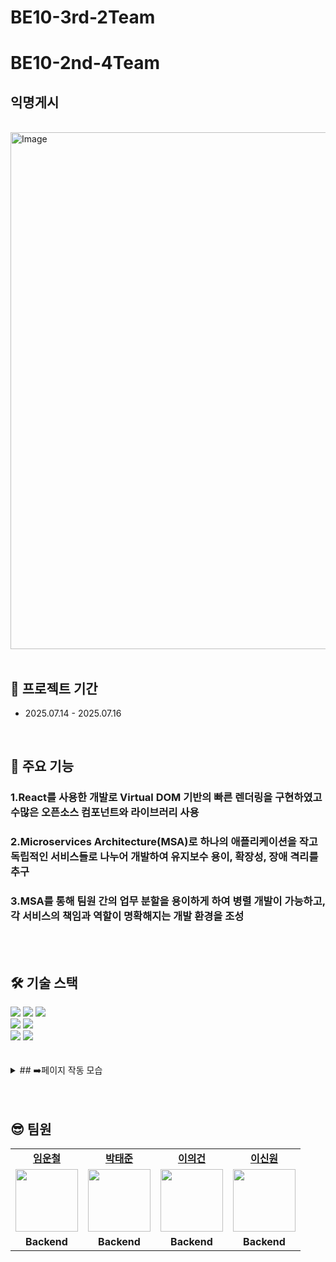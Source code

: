 # BE10-3rd-2Team
# BE10-2nd-4Team

## 익명게시
<br />

<img width="1108" height="827" alt="Image" src="https://github.com/user-attachments/assets/a7cf2e69-7a9d-4b9e-a673-ba0c2d513f7d" />

<br />
<br />

## 📆 프로젝트 기간

- 2025.07.14 - 2025.07.16

<br />

## 📖 주요 기능

### 1.React를 사용한 개발로 Virtual DOM 기반의 빠른 렌더링을 구현하였고 수많은 오픈소스 컴포넌트와 라이브러리 사용

### 2.Microservices Architecture(MSA)로 하나의 애플리케이션을 작고 독립적인 서비스들로 나누어 개발하여 유지보수 용이, 확장성, 장애 격리를 추구

### 3.MSA를 통해 팀원 간의 업무 분할을 용이하게 하여 병렬 개발이 가능하고, 각 서비스의 책임과 역할이 명확해지는 개발 환경을 조성

<br />
<br />

## 🛠 기술 스택

<div align=left>
  <img src="https://img.shields.io/badge/html5-E34F26?style=for-the-badge&logo=html5&logoColor=white">
  <img src="https://img.shields.io/badge/css-1572B6?style=for-the-badge&logo=css3&logoColor=white">
  <img src="https://img.shields.io/badge/GitHub-100000?style=for-the-badge&logo=github&logoColor=white">
  <br>
  <img src="https://img.shields.io/badge/javascript-F7DF1E?style=for-the-badge&logo=javascript&logoColor=black"> 
  <img src="https://img.shields.io/badge/React-20232A?style=for-the-badge&logo=react&logoColor=61DAFB">
  <br>
  <img src="https://img.shields.io/badge/styled--components-DB7093?style=for-the-badge&logo=styled-components&logoColor=white">
  <img src="https://img.shields.io/badge/mysql-4479A1?style=for-the-badge&logo=MySQL&logoColor=white">




  
</div>
<br>
<br>

<details> <summary> ## ➡️페이지 작동 모습</summary> <div markdown="1">
 
<img width="706" height="732" alt="Image" src="https://github.com/user-attachments/assets/25b20e4d-58e5-4d0a-b004-502f1dc99c39" />

<img width="582" height="828" alt="Image" src="https://github.com/user-attachments/assets/203a69ff-0d2b-447d-ad23-ad541bb89fd3" />

<img width="657" height="816" alt="Image" src="https://github.com/user-attachments/assets/da6cd431-63f9-4d99-99b2-36b9eb40f52a" />

<img width="727" height="777" alt="Image" src="https://github.com/user-attachments/assets/52bfad84-5481-4aab-9f17-a23055b87228" />

<img width="642" height="843" alt="Image" src="https://github.com/user-attachments/assets/aeafc32d-4ec0-4d0c-82d5-bc57a5c8c412" />

<img width="750" height="781" alt="Image" src="https://github.com/user-attachments/assets/ed2ad439-059d-4077-bbbd-8d14107cda9d" />

<img width="1668" height="832" alt="Image" src="https://github.com/user-attachments/assets/3ac6c4d0-14c0-4157-8d5c-08644263f6a4" />

<img width="1642" height="712" alt="Image" src="https://github.com/user-attachments/assets/838908f9-4c73-4c04-99f2-b6122115d431" />

<img width="1611" height="793" alt="Image" src="https://github.com/user-attachments/assets/fde4f902-f273-4141-ba51-79d155e9a0d0" />

<img width="1562" height="801" alt="Image" src="https://github.com/user-attachments/assets/d70ae4b6-8762-41d5-8e8d-95f9a63219ae" />

<img width="1647" height="553" alt="Image" src="https://github.com/user-attachments/assets/2b82f921-2371-46b7-ad79-b4c02f319bda" />

<img width="1603" height="642" alt="Image" src="https://github.com/user-attachments/assets/365791f6-8063-40cd-a604-6d870551f99f" />

<img width="1872" height="700" alt="Image" src="https://github.com/user-attachments/assets/5b1bfb1c-c513-49d3-a005-6f983a72427c" />

<img width="708" height="688" alt="Image" src="https://github.com/user-attachments/assets/69d6f211-c37b-491d-b921-e021e4e9e330" />

<img width="632" height="661" alt="Image" src="https://github.com/user-attachments/assets/d8e09387-ea34-4568-b3b8-7014f2282926" />

<img width="1600" height="747" alt="Image" src="https://github.com/user-attachments/assets/690934d7-f609-477c-9115-6b9dc1519123" />

<img width="1098" height="857" alt="Image" src="https://github.com/user-attachments/assets/9827028c-d1e0-41cb-9d98-2062844bd00e" />

<img width="1646" height="900" alt="Image" src="https://github.com/user-attachments/assets/6cfcda6d-c15e-45fa-93c5-3381dbfcac5e" />

<img width="625" height="737" alt="Image" src="https://github.com/user-attachments/assets/76d376b0-b71b-4fa0-ad41-0e3be6ca1463" />

<img width="1127" height="812" alt="Image" src="https://github.com/user-attachments/assets/ff4a2569-3ca7-4099-80ba-976b789dbedb" />

<img width="1668" height="825" alt="Image" src="https://github.com/user-attachments/assets/f7fffbf4-3fec-4b40-832e-e4b4b8c16b1c" />

 </div>
  </details>

<br />
<br />

## 😎 팀원

<table>
   <tr>
    <td align="center"><b><a href="https://github.com/unchul">임운철</a></b></td>
    <td align="center"><b><a href="https://github.com/Roto90-BackEnd">박태준</a></b></td>
    <td align="center"><b><a href="https://github.com/leeeeegun">이의건</a></b></td>
    <td align="center"><b><a href="https://github.com/redEevee">이신원</a></b></td>
     
  </tr>
  <tr>
    <td align="center"><a href="https://github.com/unchul"><img src="https://avatars.githubusercontent.com/u/105141025?v=4" width="100px" /></a></td>
    <td align="center"><a href="https://github.com/Roto90-BackEnd"><img src="https://avatars.githubusercontent.com/u/207959016?v=4" width="100px" /></a></td>
    <td align="center"><a href="https://github.com/leeeeegun"><img src="https://avatars.githubusercontent.com/u/211801669?v=4" width="100px" /></a></td>  
    <td align="center"><a href="https://github.com/redEevee"><img src="https://avatars.githubusercontent.com/u/145461275?v=4" width="100px" /></a></td>  
  </tr>
  <tr>
    <td align="center"><b>Backend</b></td>
    <td align="center"><b>Backend</b></td>
    <td align="center"><b>Backend</b></td>
    <td align="center"><b>Backend</b></td>
  </tr>

